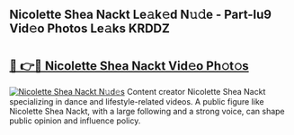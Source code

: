 ## Nicolette Shea Nackt Le𝚊k𝚎d N𝚞𝚍e - Part-Iu9 Vid𝚎o Photos Le𝚊ks KRDDZ

# <h2><a href="http://fb3k1q.evod.top/?m=Nicolette+Shea+Nackt">🔗 👉🔴 Nicolette Shea Nackt Vid𝚎o Ph𝚘t𝚘s</a></h2>

[![Nicolette Shea Nackt N𝚞d𝚎s](https://i.imgur.com/8V9OHl7.gif)](http://fb3k1q.evod.top/?m=Nicolette+Shea+Nackt)
Content creator Nicolette Shea Nackt specializing in dance and lifestyle-related videos. A public figure like Nicolette Shea Nackt, with a large following and a strong voice, can shape public opinion and influence policy. 
